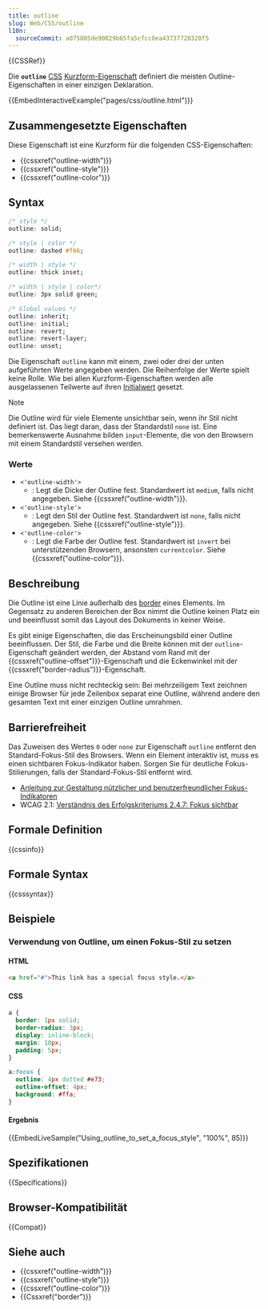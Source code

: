 ```yaml
---
title: outline
slug: Web/CSS/outline
l10n:
  sourceCommit: a075805de90029b65fa5cfcc8ea43737728320f5
---
```


{{CSSRef}}

Die **`outline`** [CSS](/de/docs/Web/CSS) [Kurzform-Eigenschaft](/de/docs/Web/CSS/Shorthand_properties) definiert die meisten Outline-Eigenschaften in einer einzigen Deklaration.

{{EmbedInteractiveExample("pages/css/outline.html")}}

## Zusammengesetzte Eigenschaften

Diese Eigenschaft ist eine Kurzform für die folgenden CSS-Eigenschaften:

- {{cssxref("outline-width")}}
- {{cssxref("outline-style")}}
- {{cssxref("outline-color")}}

## Syntax

```css
/* style */
outline: solid;

/* style | color */
outline: dashed #f66;

/* width | style */
outline: thick inset;

/* width | style | color*/
outline: 3px solid green;

/* Global values */
outline: inherit;
outline: initial;
outline: revert;
outline: revert-layer;
outline: unset;
```

Die Eigenschaft `outline` kann mit einem, zwei oder drei der unten aufgeführten Werte angegeben werden. Die Reihenfolge der Werte spielt keine Rolle. Wie bei allen Kurzform-Eigenschaften werden alle ausgelassenen Teilwerte auf ihren [Initialwert](/de/docs/Web/CSS/CSS_cascade/initial_value) gesetzt.

> [!NOTE]
> Die Outline wird für viele Elemente unsichtbar sein, wenn ihr Stil nicht definiert ist. Das liegt daran, dass der Standardstil `none` ist. Eine bemerkenswerte Ausnahme bilden `input`-Elemente, die von den Browsern mit einem Standardstil versehen werden.

### Werte

- `<'outline-width'>`
  - : Legt die Dicke der Outline fest. Standardwert ist `medium`, falls nicht angegeben. Siehe {{cssxref("outline-width")}}.
- `<'outline-style'>`
  - : Legt den Stil der Outline fest. Standardwert ist `none`, falls nicht angegeben. Siehe {{cssxref("outline-style")}}.
- `<'outline-color'>`
  - : Legt die Farbe der Outline fest. Standardwert ist `invert` bei unterstützenden Browsern, ansonsten `currentcolor`. Siehe {{cssxref("outline-color")}}.

## Beschreibung

Die Outline ist eine Linie außerhalb des [border](/de/docs/Web/CSS/border) eines Elements. Im Gegensatz zu anderen Bereichen der Box nimmt die Outline keinen Platz ein und beeinflusst somit das Layout des Dokuments in keiner Weise.

Es gibt einige Eigenschaften, die das Erscheinungsbild einer Outline beeinflussen. Der Stil, die Farbe und die Breite können mit der `outline`-Eigenschaft geändert werden, der Abstand vom Rand mit der {{cssxref("outline-offset")}}-Eigenschaft und die Eckenwinkel mit der {{cssxref("border-radius")}}-Eigenschaft.

Eine Outline muss nicht rechteckig sein: Bei mehrzeiligem Text zeichnen einige Browser für jede Zeilenbox separat eine Outline, während andere den gesamten Text mit einer einzigen Outline umrahmen.

## Barrierefreiheit

Das Zuweisen des Wertes `0` oder `none` zur Eigenschaft `outline` entfernt den Standard-Fokus-Stil des Browsers. Wenn ein Element interaktiv ist, muss es einen sichtbaren Fokus-Indikator haben. Sorgen Sie für deutliche Fokus-Stilierungen, falls der Standard-Fokus-Stil entfernt wird.

- [Anleitung zur Gestaltung nützlicher und benutzerfreundlicher Fokus-Indikatoren](https://www.deque.com/blog/give-site-focus-tips-designing-usable-focus-indicators/)
- WCAG 2.1: [Verständnis des Erfolgskriteriums 2.4.7: Fokus sichtbar](https://www.w3.org/WAI/WCAG21/Understanding/focus-visible.html)

## Formale Definition

{{cssinfo}}

## Formale Syntax

{{csssyntax}}

## Beispiele

### Verwendung von Outline, um einen Fokus-Stil zu setzen

#### HTML

```html
<a href="#">This link has a special focus style.</a>
```

#### CSS

```css
a {
  border: 1px solid;
  border-radius: 3px;
  display: inline-block;
  margin: 10px;
  padding: 5px;
}

a:focus {
  outline: 4px dotted #e73;
  outline-offset: 4px;
  background: #ffa;
}
```

#### Ergebnis

{{EmbedLiveSample("Using_outline_to_set_a_focus_style", "100%", 85)}}

## Spezifikationen

{{Specifications}}

## Browser-Kompatibilität

{{Compat}}

## Siehe auch

- {{cssxref("outline-width")}}
- {{cssxref("outline-style")}}
- {{cssxref("outline-color")}}
- {{Cssxref("border")}}
